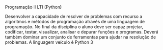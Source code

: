 Programação II LTI (Python)

Desenvolver a capacidade de resolver de problemas com recurso a algoritmos e métodos de programação através de uma linguagem de programação. No final da disciplina o aluno deve ser capaz projetar, codificar, testar, visualizar, analisar e depurar funções e programas. Deverá também dominar um conjunto de ferramentas para ajudar na resolução de problemas. A linguagem veículo é Python 3
